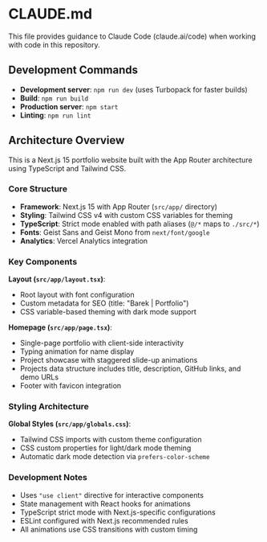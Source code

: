 # CLAUDE.md

This file provides guidance to Claude Code (claude.ai/code) when working with code in this repository.

## Development Commands

- **Development server**: `npm run dev` (uses Turbopack for faster builds)
- **Build**: `npm run build`
- **Production server**: `npm start`
- **Linting**: `npm run lint`

## Architecture Overview

This is a Next.js 15 portfolio website built with the App Router architecture using TypeScript and Tailwind CSS.

### Core Structure

- **Framework**: Next.js 15 with App Router (`src/app/` directory)
- **Styling**: Tailwind CSS v4 with custom CSS variables for theming
- **TypeScript**: Strict mode enabled with path aliases (`@/*` maps to `./src/*`)
- **Fonts**: Geist Sans and Geist Mono from `next/font/google`
- **Analytics**: Vercel Analytics integration

### Key Components

**Layout (`src/app/layout.tsx`)**: 
- Root layout with font configuration
- Custom metadata for SEO (title: "Barek | Portfolio")
- CSS variable-based theming with dark mode support

**Homepage (`src/app/page.tsx`)**:
- Single-page portfolio with client-side interactivity
- Typing animation for name display
- Project showcase with staggered slide-up animations
- Projects data structure includes title, description, GitHub links, and demo URLs
- Footer with favicon integration

### Styling Architecture

**Global Styles (`src/app/globals.css`)**:
- Tailwind CSS imports with custom theme configuration
- CSS custom properties for light/dark mode theming
- Automatic dark mode detection via `prefers-color-scheme`

### Development Notes

- Uses `"use client"` directive for interactive components
- State management with React hooks for animations
- TypeScript strict mode with Next.js-specific configurations
- ESLint configured with Next.js recommended rules
- All animations use CSS transitions with custom timing